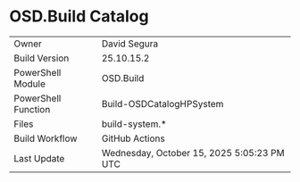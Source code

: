 ﻿# OSD.Build Catalog

| | |
|-|-|
| Owner | David Segura |
| Build Version | 25.10.15.2 |
| PowerShell Module | OSD.Build |
| PowerShell Function | Build-OSDCatalogHPSystem |
| Files | build-system.* |
| Build Workflow | GitHub Actions |
| Last Update | Wednesday, October 15, 2025 5:05:23 PM UTC |
